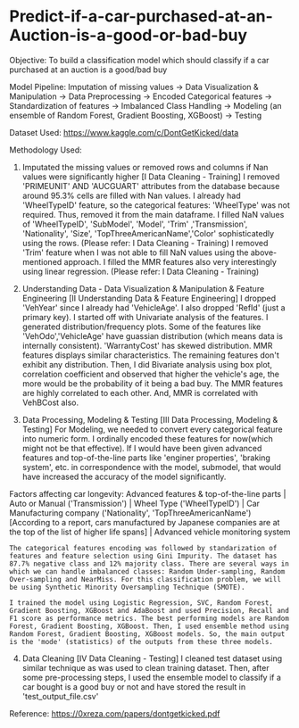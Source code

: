 # Predict-if-a-car-purchased-at-an-Auction-is-a-good-or-bad-buy

Objective: To build a classification model which should classify if a car purchased at an auction is a good/bad buy

Model Pipeline: 
Imputation of missing values -> Data Visualization & Manipulation -> Data Preprocessing -> Encoded Categorical features -> Standardization of features -> Imbalanced Class Handling -> Modeling (an ensemble of Random Forest, Gradient Boosting, XGBoost) -> Testing

Dataset Used: https://www.kaggle.com/c/DontGetKicked/data


Methodology Used:

1. Imputated the missing values or removed rows and columns if Nan values were significantly higher [I Data Cleaning - Training]
    I removed 'PRIMEUNIT' AND 'AUCGUART' attributes from the database because around 95.3% cells are filled with Nan values.
    I already had 'WheelTypeID' feature, so the categorical features: 'WheelType' was not required. Thus, removed it from the main dataframe.
    I filled NaN values of 'WheelTypeID', 'SubModel', 'Model', 'Trim' ,'Transmission', 'Nationality', 'Size', 'TopThreeAmericanName','Color' sophisticatedly using the rows. (Please refer: I Data Cleaning - Training)
    I removed 'Trim' feature when I was not able to fill NaN values using the above-mentioned approach.
    I filled the MMR features also very interestingly using linear regression. (Please refer: I Data Cleaning - Training)
    
2. Understanding Data - Data Visualization & Manipulation & Feature Engineering [II Understanding Data & Feature Engineering]
    I dropped 'VehYear' since I already had 'VehicleAge'.
    I also dropped 'RefId' (just a primary key).
    I started off with Univariate analysis of the features. I generated distribution/frequency plots. Some of the features like 'VehOdo','VehicleAge' have guassian distribution (which means data is internally consistent). 'WarrantyCost' has skewed distribution. MMR features displays similar characteristics. The remaining features don't exhibit any distribution. 
    Then, I did Bivariate analysis using box plot, correlation coefficient and observed that higher the vehicle's age, the more would be the probability of it being a bad buy.
    The MMR features are highly correlated to each other. And, MMR is correlated with VehBCost also.


3. Data Processing, Modeling & Testing [III Data Processing, Modeling & Testing]
    For Modeling, we needed to convert every categorical feature into numeric form. 
    I ordinally encoded these features for now(which might not be that effective). If I would have been given advanced features and top-of-the-line parts like 'enginer properties', 'braking system', etc. in correspondence with the model, submodel, that would have increased the accuracy of the model significantly. 

Factors affecting car longevity: Advanced features & top-of-the-line parts | Auto or Manual ('Transmission') | Wheel Type ('WheelTypeID') | Car Manufacturing company ('Nationality', 'TopThreeAmericanName') [According to a report, cars manufactured by Japanese companies are at the top of the list of higher life spans] | Advanced vehicle monitoring system

    The categorical features encoding was followed by standarization of features and feature selection using Gini Impurity. The dataset has 87.7% negative class and 12% majority class. There are several ways in which we can handle imbalanced classes: Random Under-sampling, Random Over-sampling and NearMiss. For this classification problem, we will be using Synthetic Minority Oversampling Technique (SMOTE).

    I trained the model using Logistic Regression, SVC, Random Forest, Gradient Boosting, XGBoost and AdaBoost and used Precision, Recall and F1 score as performance metrics. The best performing models are Random Forest, Gradient Boosting, XGBoost. Then, I used ensemble method using Random Forest, Gradient Boosting, XGBoost models. So, the main output is the 'mode' (statistics) of the outputs from these three models. 
    
4. Data Cleaning [IV Data Cleaning - Testing]
    I cleaned test dataset using similar technique as was used to clean training dataset. Then, after some pre-processing steps, I used the ensemble model to classify if a car bought is a good buy or not and have stored the result in 'test_output_file.csv'



Reference: https://0xreza.com/papers/dontgetkicked.pdf

